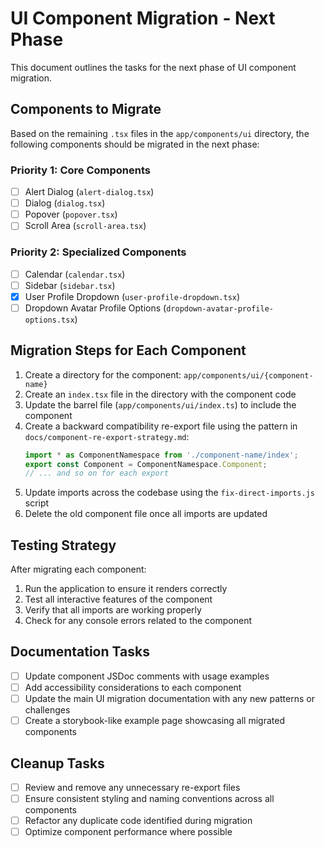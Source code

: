 # UI Component Migration - Next Phase

This document outlines the tasks for the next phase of UI component migration.

## Components to Migrate

Based on the remaining `.tsx` files in the `app/components/ui` directory, the following components should be migrated in the next phase:

### Priority 1: Core Components
- [ ] Alert Dialog (`alert-dialog.tsx`)
- [ ] Dialog (`dialog.tsx`)
- [ ] Popover (`popover.tsx`)
- [ ] Scroll Area (`scroll-area.tsx`)

### Priority 2: Specialized Components
- [ ] Calendar (`calendar.tsx`)
- [ ] Sidebar (`sidebar.tsx`)
- [x] User Profile Dropdown (`user-profile-dropdown.tsx`)
- [ ] Dropdown Avatar Profile Options (`dropdown-avatar-profile-options.tsx`)

## Migration Steps for Each Component

1. Create a directory for the component: `app/components/ui/{component-name}`
2. Create an `index.tsx` file in the directory with the component code
3. Update the barrel file (`app/components/ui/index.ts`) to include the component
4. Create a backward compatibility re-export file using the pattern in `docs/component-re-export-strategy.md`:
   ```typescript
   import * as ComponentNamespace from './component-name/index';
   export const Component = ComponentNamespace.Component;
   // ... and so on for each export
   ```
5. Update imports across the codebase using the `fix-direct-imports.js` script
6. Delete the old component file once all imports are updated

## Testing Strategy

After migrating each component:

1. Run the application to ensure it renders correctly
2. Test all interactive features of the component
3. Verify that all imports are working properly
4. Check for any console errors related to the component

## Documentation Tasks

- [ ] Update component JSDoc comments with usage examples
- [ ] Add accessibility considerations to each component
- [ ] Update the main UI migration documentation with any new patterns or challenges
- [ ] Create a storybook-like example page showcasing all migrated components

## Cleanup Tasks

- [ ] Review and remove any unnecessary re-export files
- [ ] Ensure consistent styling and naming conventions across all components
- [ ] Refactor any duplicate code identified during migration
- [ ] Optimize component performance where possible 